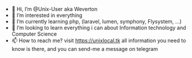 - 👋 Hi, I’m @Unix-User aka Weverton
- 💞️ I’m interested in everything
- 🌱 I’m currently learning php, (laravel, lumen, symphony, Flysystem, ...)
- 👀 I’m looking to learn everything i can about Information technology and Computer Science
- 📫 How to reach me? visit https://unixlocal.tk all information you need to know is there, and you can send-me a message on telegram

<!---
Unix-User/Unix-User is a ✨ special ✨ repository because its `README.md` (this file) appears on your GitHub profile.
You can click the Preview link to take a look at your changes.
--->

